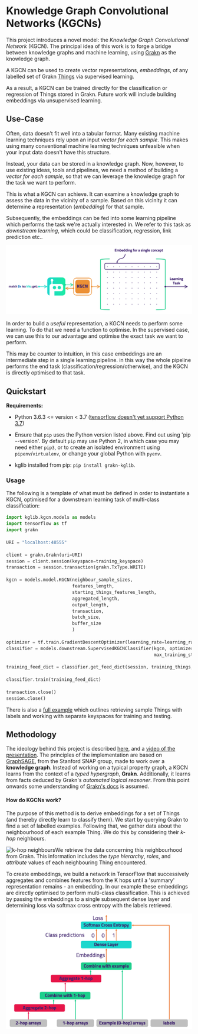 # Knowledge Graph Convolutional Networks (KGCNs)

This project introduces a novel model: the *Knowledge Graph Convolutional Network* (KGCN). The principal idea of this work is to forge a bridge between knowledge graphs and machine learning, using [Grakn](https://github.com/graknlabs/grakn) as the knowledge graph.

A KGCN can be used to create vector representations, *embeddings*, of any labelled set of Grakn [Things](https://dev.grakn.ai/docs/concept-api/overview) via supervised learning.    

As a result, a KGCN can be trained directly for the classification or regression of Things stored in Grakn. Future work will include building embeddings via unsupervised learning.

## Use-Case

Often, data doesn't fit well into a tabular format. Many existing machine learning techniques rely upon an input *vector for each sample*. This makes using many conventional machine learning techniques unfeasible when your input data doesn't have this structure. 

Instead, your data can be stored in a knowledge graph. Now, however, to use existing ideas, tools and pipelines, we need a method of building a *vector for each sample*, so that we can leverage the knowledge graph for the task we want to perform.

This is what a KGCN can achieve. It can examine a knowledge graph to assess the data in the vicinity of a sample. Based on this vicinity it can determine a representation (*embedding*) for that sample.

Subsequently, the embeddings can be fed into some learning pipeline which performs the task we're actually interested in. We refer to this task as *downstream learning*, which could be classification, regression, link prediction etc..

![KGCN Process](readme_images/KGCN_process.png)

In order to build a *useful* representation, a KGCN needs to perform some learning. To do that we need a function to optimise. In the supervised case, we can use this to our advantage and optimise the exact task we want to perform.

This may be counter to intuition, in this case embeddings are an intermediate step in a single learning pipeline. in this way the whole pipeline performs the end task (classification/regression/otherwise), and the KGCN is directly optimised to that task.



## Quickstart

**Requirements:**

- Python 3.6.3 <= version < 3.7 ([tensorflow doesn't yet support Python 3.7](https://github.com/tensorflow/tensorflow/issues/17022))

- Ensure that `pip` uses the Python version listed above. Find out using 'pip --version'. By default `pip` may use Python 2, in which case you may need either `pip3`, or to create an isolated environment using `pipenv`/`virtualenv`, or change your global Python with `pyenv`.

- kglib installed from pip: `pip install grakn-kglib`. 

### Usage

The following is a template of what must be defined in order to instantiate a KGCN, optimised for a downstream learning task of multi-class classification:

```python
import kglib.kgcn.models as models
import tensorflow as tf
import grakn

URI = "localhost:48555"

client = grakn.Grakn(uri=URI)
session = client.session(keyspace=training_keyspace)
transaction = session.transaction(grakn.TxType.WRITE)

kgcn = models.model.KGCN(neighbour_sample_sizes,
                         features_length,
                         starting_things_features_length,
                         aggregated_length,
                         output_length,
                         transaction,
                         batch_size,
                         buffer_size
                         )

optimizer = tf.train.GradientDescentOptimizer(learning_rate=learning_rate)
classifier = models.downstream.SupervisedKGCNClassifier(kgcn, optimizer, num_classes, log_dir,
                                                        max_training_steps=max_training_steps)

training_feed_dict = classifier.get_feed_dict(session, training_things, labels=training_labels)

classifier.train(training_feed_dict)

transaction.close()
session.close()
```

There is also a [full example](https://github.com/graknlabs/kglib/tree/master/examples/kgcn/animal_trade) which outlines retrieving sample Things with labels and working with separate keyspaces for training and testing.

## Methodology

The ideology behind this project is described [here](https://blog.grakn.ai/knowledge-graph-convolutional-networks-machine-learning-over-reasoned-knowledge-9eb5ce5e0f68), and a [video of the presentation](https://youtu.be/Jx_Twc75ka0?t=368). The principles of the implementation are based on [GraphSAGE](http://snap.stanford.edu/graphsage/), from the Stanford SNAP group, made to work over a **knowledge graph**. Instead of working on a typical property graph, a KGCN learns from the context of a *typed hypergraph*, **Grakn**. Additionally, it learns from facts deduced by Grakn's *automated logical reasoner*. From this point onwards some understanding of [Grakn's docs](http://dev.grakn.ai) is assumed.

#### How do KGCNs work?

The purpose of this method is to derive embeddings for a set of Things (and thereby directly learn to classify them). We start by querying Grakn to find a set of labelled examples. Following that, we gather data about the neighbourhood of each example Thing. We do this by considering their *k-hop* neighbours.

![k-hop neighbours](readme_images/k-hop_neighbours.png)We retrieve the data concerning this neighbourhood from Grakn. This information includes the *type hierarchy*, *roles*, and *attribute* values of each neighbouring Thing encountered.

To create embeddings, we build a network in TensorFlow that successively aggregates and combines features from the K hops until a 'summary' representation remains - an embedding. In our example these embeddings are directly optimised to perform multi-class classification. This is achieved by passing the embeddings to a single subsequent dense layer and determining loss via softmax cross entropy with the labels retrieved.

![Aggregation and Combination process](readme_images/aggregate_and_combine.png)



  

